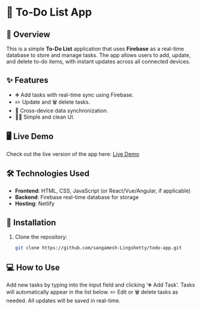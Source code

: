 # 📝  To-Do List App

## 📖 Overview
This is a simple **To-Do List** application that uses **Firebase** as a real-time database to store and manage tasks. The app allows users to add, update, and delete to-do items, with instant updates across all connected devices.

## ✨ Features
- ➕ Add tasks with real-time sync using Firebase.
- ✏️ Update and 🗑️ delete tasks.
- 📲 Cross-device data synchronization.
- 🧑‍💻 Simple and clean UI.

## 🖥️ Live Demo
Check out the live version of the app here: [Live Demo](https://workintodo.netlify.app/)

## 🛠️ Technologies Used
- **Frontend**: HTML, CSS, JavaScript (or React/Vue/Angular, if applicable)
- **Backend**: Firebase real-time database for storage
- **Hosting**: Netlify

## 🚀 Installation

1. Clone the repository:
   ```bash
   git clone https://github.com/sangamesh-Lingshetty/todo-app.git

## 💻 How to Use
Add new tasks by typing into the input field and clicking '➕ Add Task'.
Tasks will automatically appear in the list below.
✏️ Edit or 🗑️ delete tasks as needed.
All updates will be saved in real-time.

